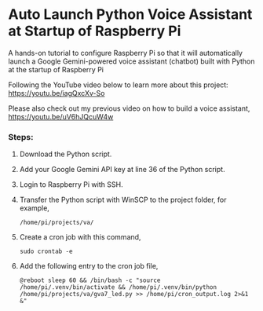 # Auto Launch Python Voice Assistant at Startup of Raspberry Pi

A hands-on tutorial to configure Raspberry Pi so that it will automatically launch a Google Gemini-powered voice assistant (chatbot) built with Python at the startup of Raspberry Pi

Following the YouTube video below to learn more about this project:     
https://youtu.be/iagQxcXv-So

Please also check out my previous video on how to build a voice assistant,  
https://youtu.be/uV6hJQcuW4w

### Steps: 
1. Download the Python script.   
2. Add your Google Gemini API key at line 36 of the Python script. 
3. Login to Raspberry Pi with SSH.
4. Transfer the Python script with WinSCP to the project folder, for example,
   ```console 
   /home/pi/projects/va/
   ```
5. Create a cron job with this command, 
   ```console 
   sudo crontab -e
   ```

6. Add the following entry to the cron job file, 
   ```console 
   @reboot sleep 60 && /bin/bash -c "source /home/pi/.venv/bin/activate && /home/pi/.venv/bin/python /home/pi/projects/va/gva7_led.py >> /home/pi/cron_output.log 2>&1 &"
   ```
